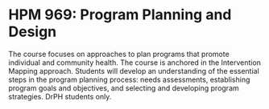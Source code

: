 # HPM 969: Program Planning and Design

The course focuses on approaches to plan programs that promote individual and community health. The course is anchored in the Intervention Mapping approach. Students will develop an understanding of the essential steps in the program planning process: needs assessments, establishing program goals and objectives, and selecting and developing program strategies. DrPH students only.